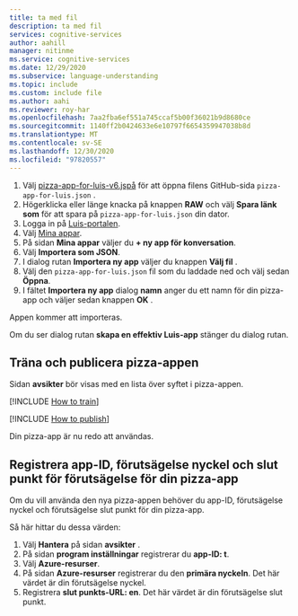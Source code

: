 ```yaml
---
title: ta med fil
description: ta med fil
services: cognitive-services
author: aahill
manager: nitinme
ms.service: cognitive-services
ms.date: 12/29/2020
ms.subservice: language-understanding
ms.topic: include
ms.custom: include file
ms.author: aahi
ms.reviewer: roy-har
ms.openlocfilehash: 7aa2fba6ef551a745ccaf5b00f36021b9d8680ce
ms.sourcegitcommit: 1140ff2b0424633e6e10797f6654359947038b8d
ms.translationtype: MT
ms.contentlocale: sv-SE
ms.lasthandoff: 12/30/2020
ms.locfileid: "97820557"
---
```

1. Välj [pizza-app-for-luis-v6.jspå](https://github.com/Azure-Samples/cognitive-services-sample-data-files/blob/master/luis/apps/pizza-app-for-luis-v6.json) för att öppna filens GitHub-sida `pizza-app-for-luis.json` .
1. Högerklicka eller länge knacka på knappen **RAW** och välj **Spara länk som** för att spara på `pizza-app-for-luis.json` din dator.
1. Logga in på [Luis-portalen](https://www.luis.ai).
1. Välj [Mina appar](https://www.luis.ai/applications).
1. På sidan **Mina appar** väljer du **+ ny app för konversation**.
1. Välj **Importera som JSON**.
1. I dialog rutan **Importera ny app** väljer du knappen **Välj fil** .
1. Välj den `pizza-app-for-luis.json` fil som du laddade ned och välj sedan **Öppna**.
1. I fältet **Importera ny app** dialog **namn** anger du ett namn för din pizza-app och väljer sedan knappen **OK** .

Appen kommer att importeras.

Om du ser dialog rutan **skapa en effektiv Luis-app** stänger du dialog rutan.

## <a name="train-and-publish-the-pizza-app"></a>Träna och publicera pizza-appen

Sidan **avsikter** bör visas med en lista över syftet i pizza-appen.

[!INCLUDE [How to train](howto-train.md)]

[!INCLUDE [How to publish](howto-publish.md)]

Din pizza-app är nu redo att användas.

## <a name="record-the-app-id-prediction-key-and-prediction-endpoint-of-your-pizza-app"></a>Registrera app-ID, förutsägelse nyckel och slut punkt för förutsägelse för din pizza-app

Om du vill använda den nya pizza-appen behöver du app-ID, förutsägelse nyckel och förutsägelse slut punkt för din pizza-app.

Så här hittar du dessa värden:

1. Välj **Hantera** på sidan **avsikter** .
1. På sidan **program inställningar** registrerar du **app-ID: t**.
1. Välj **Azure-resurser**.
1. På sidan **Azure-resurser** registrerar du den **primära nyckeln**. Det här värdet är din förutsägelse nyckel.
1. Registrera **slut punkts-URL: en**. Det här värdet är din förutsägelse slut punkt.

